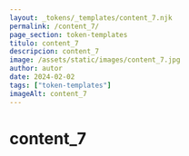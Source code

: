 ```yaml
---
layout: _tokens/_templates/content_7.njk
permalink: /content_7/
page_section: token-templates
titulo: content_7
descripcion: content_7
image: /assets/static/images/content_7.jpg
author: autor
date: 2024-02-02 
tags: ["token-templates"]
imageAlt: content_7
---
```

# content_7

